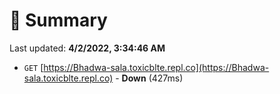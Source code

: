 # 📖 Summary
Last updated: **4/2/2022, 3:34:46 AM**

- `GET` [https://Bhadwa-sala.toxicblte.repl.co](https://Bhadwa-sala.toxicblte.repl.co) - **Down** (427ms)
